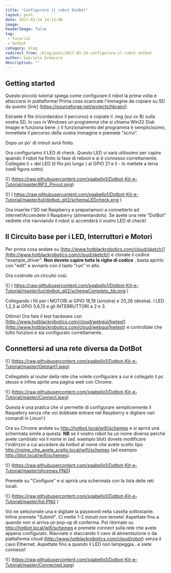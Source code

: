 ```yaml
---
title: "Configurare il robot DotBot"
layout: post
date: 2017-03-24 14:13:00
image: 
headerImage: false
tag: 
 - Tutorial
 - Dotbot
category: blog
redirect_from: /blog/post/2017-03-24-configurare-il-robot-dotbot
author: Gabriele Ermacora
description: ""
---
```


##  Getting started     ##


Questo piccolo tutorial spiega come configurare il robot la prima volta e attaccarsi in piattaforma!
Prima cosa scaricate l'immagine da copiare su SD da questo [link] (https://sourceforge.net/projects/hbrain/).

Estraete il file (ricordandovi il percorso) e copiate il .img (sui xx B) sulla vostra SD. Io uso in Windows un programma che si chiama Win32 Disk Imager e funziona bene ;) Il funzionamento del programma è semplicissimo, immettete il percorso della vostra immagine e premete "scrivi".

Dopo un po' di minuti avrà finito. 

Ora configuriamo il LED di check. Questo LED vi sarà utilissimo per capire quando il robot ha finito la fase di reboot e si è connesso correttamente.
Collegate il + del LED (il filo più lungo ) al GPIO 21 e il - lo mettete a terra  (vedi figura sotto). 

![] (https://raw.githubusercontent.com/sgabello1/Dotbot-Kit-e-Tutorial/master/RP2_Pinout.png)

![] ( https://raw.githubusercontent.com/sgabello1/Dotbot-Kit-e-Tutorial/master/tut/dotbot_git2/schemaLEDcheck.png ) 

Ora inserite l'SD nel Raspberry e prepariamoci a connetterlo ad internet!Accendete il Raspberry (alimentandolo). Se avete una rete "DotBot" vedrete che riavviando il robot si accenderà il vostro LED di check!

## Il Circuito base per i LED, Interruttori e Motori ##



Per prima cosa andate su [http://www.hotblackrobotics.com/cloud/sketch/](http://www.hotblackrobotics.com/cloud/sketch/) e clonate il codice "example_driver". **Non dovete capire tutte le righe di codice** . basta aprirlo con "edit" e avviarlo con il tasto "run" in alto. 

Ora costruite un circuito così.

![] ( https://raw.githubusercontent.com/sgabello1/Dotbot-Kit-e-Tutorial/master/tut/dotbot_git2/schemaCompleto_bb.png )

Collegando i fili per i MOTORI ai GPIO 16,19 (sinistra) e 20,26 (destra). I LED 1,2,3 ai GPIO 5,6,13 e gli INTERRUTTORI a 2 e 3.

Ottimo! Ora fate il test hardware con [http://www.hotblackrobotics.com/cloud/webgui/hwtest](http://www.hotblackrobotics.com/cloud/webgui/hwtest) e controllate che tutto funzioni e sia configurato correttamente.

## Connettersi ad una rete diversa da DotBot ##

![] (https://raw.githubusercontent.com/sgabello1/Dotbot-Kit-e-Tutorial/master/Getstart1.jpeg)

Collegatelo al router della rete che volete configurare a cui è collegato il pc stesso e infine aprite una pagina web con Chrome.

![] (https://raw.githubusercontent.com/sgabello1/Dotbot-Kit-e-Tutorial/master/Connect.jpeg)

Questa è una pratica che vi permette di configurare semplicemente il Raspebrry senza che voi dobbiate entrare nel Raspberry e digitare vari comandi in Linux!:)


Ora su Chrome andate su http://hotbot.local/wifi/schemes e si aprirà una schermata simile a questa. **NB** se il vostro robot ha un nome diverso perchè avete cambiato voi il nome in (ad. esempio blot) dovete modificare l'indirizzo a cui accedere da hotbot al nome che avete scelto  tipo http://nome_che_avete_scelto.local/wifi/schemes (ad esempio  http://blot.local/wifi/schemes).

![] (https://raw.githubusercontent.com/sgabello1/Dotbot-Kit-e-Tutorial/master/shcemes.PNG)

Premete su "Configure" e si aprirà una schermata con la lista delle reti locali.

![] (https://raw.githubusercontent.com/sgabello1/Dotbot-Kit-e-Tutorial/master/list.PNG ) 

Voi ne selezionate una e digitate la password nella casella sottostante. Infine premete "Submit". Ci mette 1-2 minuti non temete! Aspettate fino a quando non vi arriva un pop-up di conferma. Poi ritornate su http://hotbot.local/wifi/schemes  e premete connect sulla rete che avete appena configurato. Riavviate o staccando il cavo di alimentazione o da piattaforma cloud (http://www.hotblackrobotics.com/cloud/robot) senza il cavo Ethernet. Aspettate fino a quando il LED non lampeggia...e siete connessi!

![] (https://raw.githubusercontent.com/sgabello1/Dotbot-Kit-e-Tutorial/master/Connected.jpeg)

